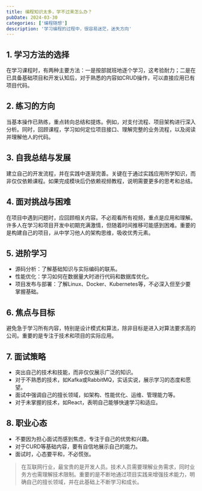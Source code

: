 ```yaml
---
title: 编程知识太多，学不过来怎么办？
pubDate: 2024-03-30
categories: ['编程随想']
description: '学习编程的过程中，很容易迷茫，迷失方向'
---
```

## 1. 学习方法的选择

在学习课程时，有两种主要方法：一是按部就班地逐个学习，这考验耐力；二是在已具备基础项目和开发认知后，对于熟悉的内容如CRUD操作，可以直接应用已有项目代码。

## 2. 练习的方向

当基本操作已熟练，重点转向总结和提炼。例如，对支付流程、项目架构进行深入分析。同时，回顾课程，学习如何定位项目接口、理解完整的业务流程，以及阅读并理解他人的代码。

## 3. 自我总结与发展

建立自己的开发流程，并在实践中逐渐完善。关键在于通过实践应用所学知识，而非仅仅依赖课程。如果完成模块后仍依赖视频教程，说明需要更多的思考和总结。

## 4. 面对挑战与困难

在项目中遇到问题时，应回顾相关内容。不必观看所有视频，重点是应用和理解。许多人在学习和项目开发中初期充满激情，但随着时间推移可能感到困难。重要的是构建自己的项目，从中学习他人的架构思维，吸收优秀元素。

## 5. 进阶学习

- 源码分析：了解基础知识与实际编码的联系。
- 性能优化：学习如何在数据量大时进行代码和数据库优化。
- 项目发布与部署：了解Linux、Docker、Kubernetes等，不必深入但至少要掌握基础。

## 6. 焦点与目标

避免急于学习所有内容，特别是设计模式和算法，除非目标是进入对算法要求高的公司。重要的是专注于技术和项目的实际应用。

## 7. 面试策略

- 突出自己的技术和技能，而非仅仅展示广泛的知识。
- 对于不熟悉的技术，如Kafka或RabbitMQ，实话实说，展示学习的态度和愿望。
- 面试中强调自己的擅长领域，如架构、性能优化、运维、管理能力等。
- 对于未掌握的技术，如React，表明自己能够快速学习和适应。

## 8. 职业心态

- 不要因为担心面试而感到焦虑，专注于自己的优势和兴趣。
- 对于CURD等基础内容，要有自信地展示自己的能力。
- 面试时，心态要平和，不必慌张。

> 在互联网行业，最宝贵的是开发人员。技术人员需要理解业务需求，同时业务方也需理解技术限制。重要的是不断地通过项目实践来增强技术能力，明确自己的擅长领域，并在此基础上不断学习和成长。